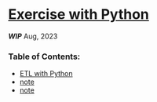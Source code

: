 # [Exercise with Python](https://github.com/Philipkk/Exercise_with_Python)

***WIP*** Aug, 2023

### Table of Contents:

* [ETL with Python](URL)
* [note](URL)
* [note](URL)
